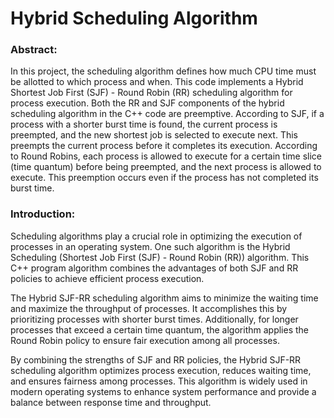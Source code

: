 # Hybrid Scheduling Algorithm
<h3><b>Abstract:</b></h3>
In this project, the scheduling algorithm defines how much CPU time must be allotted to which process and when.
This code implements a Hybrid Shortest Job First (SJF) - Round Robin (RR) scheduling algorithm for process execution. Both the RR and SJF components of the hybrid scheduling algorithm in the C++ code are preemptive. According to SJF, if a process with a shorter burst time is found, the current process is preempted, and the new shortest job is selected to execute next. This preempts the current process before it completes its execution. 
According to Round Robins, each process is allowed to execute for a certain time slice (time quantum) before being preempted, and the next process is allowed to execute. This preemption occurs even if the process has not completed its burst 
time.

<h3><b>Introduction:</b></h3>
Scheduling algorithms play a crucial role in optimizing the execution of processes in an operating system. One such algorithm is the Hybrid Scheduling (Shortest Job First (SJF) - Round Robin (RR)) algorithm. This C++ program algorithm combines the advantages of both SJF and RR policies to achieve efficient process execution.

The Hybrid SJF-RR scheduling algorithm aims to minimize the waiting time and maximize the throughput of processes. It accomplishes this by prioritizing processes with shorter burst times. Additionally, for longer processes that exceed a certain time quantum, the algorithm applies the Round Robin policy to ensure fair execution among all processes. 

By combining the strengths of SJF and RR policies, the Hybrid SJF-RR scheduling algorithm optimizes process execution, reduces waiting time, and ensures fairness among processes. 
This algorithm is widely used in modern operating systems to enhance system performance and provide a balance between response time and throughput.

